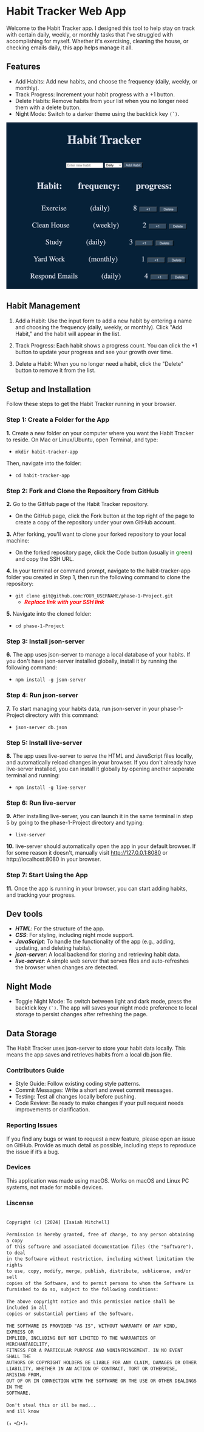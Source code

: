 # Habit Tracker Web App

Welcome to the Habit Tracker app. I designed this tool to help stay on track with certain daily, weekly, or monthly tasks that I've struggled with accomplishing for myself. Whether it's exercising, cleaning the house, or checking emails daily, this app helps manage it all.

## Features

- Add Habits: Add new habits, and choose the frequency (daily, weekly, or monthly).
- Track Progress: Increment your habit progress with a +1 button.
- Delete Habits: Remove habits from your list when you no longer need them with a delete button.
- Night Mode: Switch to a darker theme using the backtick key ``(`)``.

![HabitApp](./screenshot.png)
## Habit Management

1. Add a Habit: Use the input form to add a new habit by entering a name and choosing the frequency (daily, weekly, or monthly). Click "Add Habit," and the habit will appear in the list.

2. Track Progress: Each habit shows a progress count. You can click the +1 button to update your progress and see your growth over time.

3. Delete a Habit: When you no longer need a habit, click the "Delete" button to remove it from the list.

## Setup and Installation

Follow these steps to get the Habit Tracker running in your browser.

### Step 1: Create a Folder for the App

**1.** Create a new folder on your computer where you want the Habit Tracker to reside. 
On Mac or Linux/Ubuntu, open Terminal, and type:
- `mkdir habit-tracker-app`

Then, navigate into the folder:
- `cd habit-tracker-app`

### Step 2: Fork and Clone the Repository from GitHub

**2.** Go to the GitHub page of the Habit Tracker repository.
   - On the GitHub page, click the Fork button at the top right of the page to create a copy of the repository under your own GitHub account.
   
**3.** After forking, you'll want to clone your forked repository to your local machine:
   - On the forked repository page, click the Code button (usually in <span style="color:green">green</span>) and copy the SSH URL.
   
**4.** In your terminal or command prompt, navigate to the habit-tracker-app folder you created in Step 1, then run the following command to clone the repository:
   - `git clone git@github.com:YOUR_USERNAME/phase-1-Project.git`
      - **_<span style="color:red">Replace link with your SSH link_</span>**

**5.** Navigate into the cloned folder:
   - `cd phase-1-Project`

### Step 3: Install json-server

**6.** The app uses json-server to manage a local database of your habits. If you don't have json-server installed globally, install it by running the following command:
   - `npm install -g json-server`

### Step 4: Run json-server

**7.** To start managing your habits data, run json-server in your phase-1-Project directory with this command:
   - `json-server db.json`

### Step 5: Install live-server

**8.** The app uses live-server to serve the HTML and JavaScript files locally, and automatically reload changes in your browser. If you don't already have live-server installed, you can install it globally by opening another seperate terminal and running:
   - `npm install -g live-server`

### Step 6: Run live-server

**9.** After installing live-server, you can launch it in the same
 terminal in step 5 by going to the phase-1-Project directory and typing:
   - `live-server`

**10.** live-server should automatically open the app in your default browser. If for some reason it doesn't, manually visit http://127.0.0.1:8080 or http://localhost:8080 in your browser.

### Step 7: Start Using the App

**11.** Once the app is running in your browser, you can start adding habits, and tracking your progress.

## Dev tools

- **_HTML_**: For the structure of the app.
- **_CSS_**: For styling, including night mode support.
- **_JavaScript_**: To handle the functionality of the app (e.g., adding, updating, and deleting habits).
- **_json-server_**: A local backend for storing and retrieving habit data.
- **_live-server_**: A simple web server that serves files and auto-refreshes the browser when changes are detected.

## Night Mode

- Toggle Night Mode: To switch between light and dark mode, press the backtick key ``(`)``. The app will saves your night mode preference to local storage to persist changes after refreshing the page.

## Data Storage

The Habit Tracker uses json-server to store your habit data locally. This means the app saves and retrieves habits from a local db.json file.

### Contributors Guide

-	Style Guide: Follow existing coding style patterns.
-	Commit Messages: Write a short and sweet commit messages.
-	Testing: Test all changes locally before pushing.
-	Code Review: Be ready to make changes if your pull request needs improvements or clarification.

### Reporting Issues

If you find any bugs or want to request a new feature, please open an issue on GitHub. Provide as much detail as possible, including steps to reproduce the issue if it’s a bug.

### Devices
This application was made using macOS. Works on macOS and Linux PC systems, not made for mobile devices.

### Liscense 

```MIT License

Copyright (c) [2024] [Isaiah Mitchell]

Permission is hereby granted, free of charge, to any person obtaining a copy
of this software and associated documentation files (the "Software"), to deal
in the Software without restriction, including without limitation the rights
to use, copy, modify, merge, publish, distribute, sublicense, and/or sell
copies of the Software, and to permit persons to whom the Software is
furnished to do so, subject to the following conditions:

The above copyright notice and this permission notice shall be included in all
copies or substantial portions of the Software.

THE SOFTWARE IS PROVIDED "AS IS", WITHOUT WARRANTY OF ANY KIND, EXPRESS OR
IMPLIED, INCLUDING BUT NOT LIMITED TO THE WARRANTIES OF MERCHANTABILITY,
FITNESS FOR A PARTICULAR PURPOSE AND NONINFRINGEMENT. IN NO EVENT SHALL THE
AUTHORS OR COPYRIGHT HOLDERS BE LIABLE FOR ANY CLAIM, DAMAGES OR OTHER
LIABILITY, WHETHER IN AN ACTION OF CONTRACT, TORT OR OTHERWISE, ARISING FROM,
OUT OF OR IN CONNECTION WITH THE SOFTWARE OR THE USE OR OTHER DEALINGS IN THE
SOFTWARE.

Don't steal this or ill be mad...
and ill know

(ง •̀ᗝ•́)ง
```